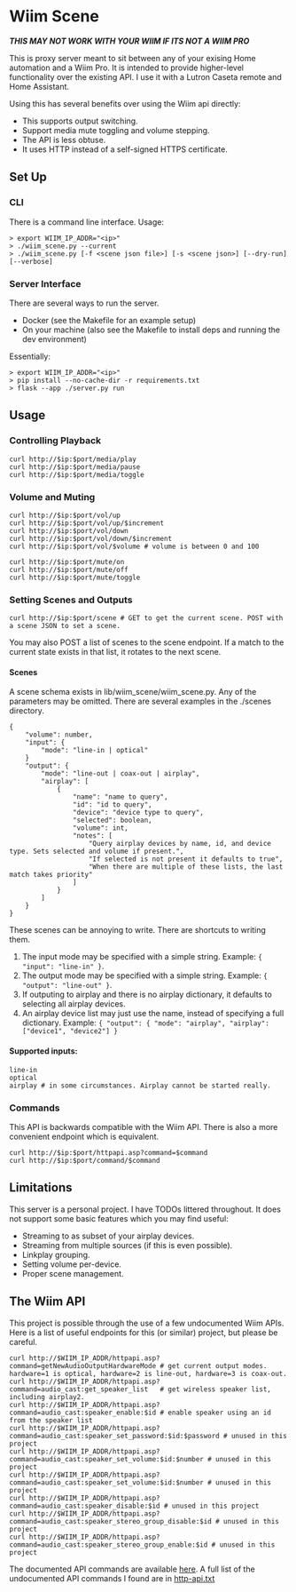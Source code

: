 # Wiim Scene

***THIS MAY NOT WORK WITH YOUR WIIM IF ITS NOT A WIIM PRO***

This is proxy server meant to sit between any of your exising Home automation and a Wiim Pro. It is intended to provide higher-level functionality over the existing API. I use it with a Lutron Caseta remote and Home Assistant.


Using this has several benefits over using the Wiim api directly:
- This supports output switching.
- Support media mute toggling and volume stepping.
- The API is less obtuse.
- It uses HTTP instead of a self-signed HTTPS certificate. 


## Set Up 

### CLI

There is a command line interface. Usage:
```
> export WIIM_IP_ADDR="<ip>"
> ./wiim_scene.py --current
> ./wiim_scene.py [-f <scene json file>] [-s <scene json>] [--dry-run] [--verbose]
```

### Server Interface

There are several ways to run the server. 
- Docker (see the Makefile for an example setup)
- On your machine (also see the Makefile to install deps and running the dev environment)

Essentially:
```
> export WIIM_IP_ADDR="<ip>"
> pip install --no-cache-dir -r requirements.txt
> flask --app ./server.py run 
```



## Usage

### Controlling Playback
```
curl http://$ip:$port/media/play
curl http://$ip:$port/media/pause
curl http://$ip:$port/media/toggle
```

### Volume and Muting
```
curl http://$ip:$port/vol/up
curl http://$ip:$port/vol/up/$increment
curl http://$ip:$port/vol/down
curl http://$ip:$port/vol/down/$increment
curl http://$ip:$port/vol/$volume # volume is between 0 and 100

curl http://$ip:$port/mute/on
curl http://$ip:$port/mute/off
curl http://$ip:$port/mute/toggle
```

### Setting Scenes and Outputs
```
curl http://$ip:$port/scene # GET to get the current scene. POST with a scene JSON to set a scene.
```

You may also POST a list of scenes to the scene endpoint. If a match to the current state exists in that list, it rotates to the next scene.


#### Scenes
A scene schema exists in lib/wiim_scene/wiim_scene.py. Any of the parameters may be omitted. There are several examples in the ./scenes directory.
```
{
    "volume": number,
    "input": {
        "mode": "line-in | optical"
    }
    "output": {
        "mode": "line-out | coax-out | airplay",
        "airplay": [
            {
                "name": "name to query",
                "id": "id to query",
                "device": "device type to query",
                "selected": boolean,
                "volume": int,
                "notes": [
                    "Query airplay devices by name, id, and device type. Sets selected and volume if present.",
                    "If selected is not present it defaults to true",
                    "When there are multiple of these lists, the last match takes priority"
                ]
            }
        ]
    }
}
```

These scenes can be annoying to write. There are shortcuts to writing them. 
1. The input mode may be specified with a simple string. Example: `{ "input": "line-in" }`.
2. The output mode may be specified with a simple string. Example: `{ "output": "line-out" }`.
3. If outputing to airplay and there is no airplay dictionary, it defaults to selecting all airplay devices.
4. An airplay device list may just use the name, instead of specifying a full dictionary. Example: `{ "output": { "mode": "airplay", "airplay": ["device1", "device2"] }`


#### Supported inputs:
```
line-in
optical
airplay # in some circumstances. Airplay cannot be started really.
```

### Commands
This API is backwards compatible with the Wiim API. There is also a more convenient endpoint which is equivalent.

```
curl http://$ip:$port/httpapi.asp?command=$command
curl http://$ip:$port/command/$command
```


## Limitations
This server is a personal project. I have TODOs littered throughout. It does not support some basic features which you may find useful:
- Streaming to as subset of your airplay devices.
- Streaming from multiple sources (if this is even possible).
- Linkplay grouping.
- Setting volume per-device.
- Proper scene management.

## The Wiim API
This project is possible through the use of a few undocumented Wiim APIs. Here is a list of useful endpoints for this (or similar) project, but please be careful.

```
curl http://$WIIM_IP_ADDR/httpapi.asp?command=getNewAudioOutputHardwareMode # get current output modes. hardware=1 is optical, hardware=2 is line-out, hardware=3 is coax-out.
curl http://$WIIM_IP_ADDR/httpapi.asp?command=audio_cast:get_speaker_list   # get wireless speaker list, including airplay2.
curl http://$WIIM_IP_ADDR/httpapi.asp?command=audio_cast:speaker_enable:$id # enable speaker using an id from the speaker list
curl http://$WIIM_IP_ADDR/httpapi.asp?command=audio_cast:speaker_set_password:$id:$password # unused in this project
curl http://$WIIM_IP_ADDR/httpapi.asp?command=audio_cast:speaker_set_volume:$id:$number # unused in this project
curl http://$WIIM_IP_ADDR/httpapi.asp?command=audio_cast:speaker_set_volume:$id:$number # unused in this project
curl http://$WIIM_IP_ADDR/httpapi.asp?command=audio_cast:speaker_disable:$id # unused in this project
curl http://$WIIM_IP_ADDR/httpapi.asp?command=audio_cast:speaker_stereo_group_disable:$id # unused in this project
curl http://$WIIM_IP_ADDR/httpapi.asp?command=audio_cast:speaker_stereo_group_enable:$id # unused in this project

```

The documented API commands are available [here](https://www.wiimhome.com/pdf/HTTP%20API%20for%20WiiM%20Mini.pdf). A full list of the undocumented API commands I found are in [http-api.txt](./http-api.txt)


